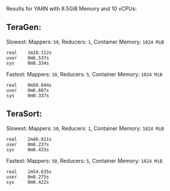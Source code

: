 Results for YARN with 8.5GiB Memory and 10 vCPUs:

TeraGen:
--------

Slowest: Mappers: `50`, Reducers: `1`, Container Memory: `1024 MiB`
```
real    1m10.112s
user    0m6.537s
sys     0m0.334s
```

Fastest: Mappers: `10`, Reducers: `5`, Container Memory: `1024 MiB`
```
real    0m58.044s
user    0m6.607s
sys     0m0.337s
```

TeraSort:
---------

Slowest: Mappers: `50`, Reducers: `1`, Container Memory: `1024 MiB`
```
real    2m48.811s
user    0m8.237s
sys     0m0.433s
```

Fastest: Mappers: `50`, Reducers: `5`, Container Memory: `1024 MiB`
```
real    1m54.635s
user    0m8.275s
sys     0m0.422s
```